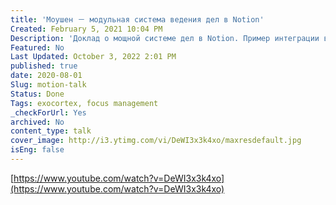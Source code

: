 ```yaml
---
title: 'Моушен － модульная система ведения дел в Notion'
Created: February 5, 2021 10:04 PM
Description: 'Доклад о мощной системе дел в Notion. Пример интеграции в один инструмент: задач, проектов, спринтов, дневников, базы знаний, календаря и прочих штук.'
Featured: No
Last Updated: October 3, 2022 2:01 PM
published: true
date: 2020-08-01
Slug: motion-talk
Status: Done
Tags: exocortex, focus management
_checkForUrl: Yes
archived: No
content_type: talk
cover_image: http://i3.ytimg.com/vi/DeWI3x3k4xo/maxresdefault.jpg
isEng: false
---
```


[https://www.youtube.com/watch?v=DeWI3x3k4xo](https://www.youtube.com/watch?v=DeWI3x3k4xo)